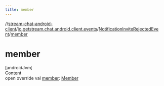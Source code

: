 ```yaml
---
title: member
---
```

//[stream-chat-android-client](../../../index.md)/[io.getstream.chat.android.client.events](../index.md)/[NotificationInviteRejectedEvent](index.md)/[member](member.md)



# member  
[androidJvm]  
Content  
open override val [member](member.md): [Member](../../io.getstream.chat.android.client.models/Member/index.md)  




